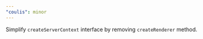 ```yaml
---
"coulis": minor
---
```


Simplify `createServerContext` interface by removing `createRenderer` method.
